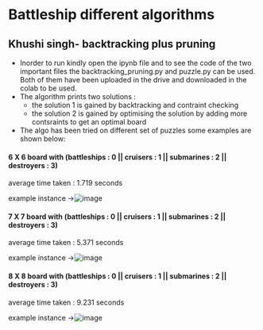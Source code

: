 # Battleship different algorithms

## Khushi singh- backtracking plus pruning 

* Inorder to run kindly open the ipynb file and to see the code of the two important files the backtracking_pruning.py and puzzle.py can be used. Both of them have been uploaded in the drive and downloaded in the colab to be used.
* The algorithm prints two solutions :
  * the solution 1 is gained by backtracking and contraint checking 
  * the solution 2 is gained by optimising the solution by adding more contsraints to get an optimal board
* The algo has been tried on different set of puzzles some examples are shown below: 

#### 6 X 6 board with (battleships : 0 || cruisers : 1 || submarines : 2 || destroyers : 3)

average time taken : 1.719 seconds 

example instance ->![image](https://user-images.githubusercontent.com/77771850/166457844-b440afc9-f0bc-4536-b5f7-8815be0ac788.png)

#### 7 X 7 board with (battleships : 0 || cruisers : 1 || submarines : 2 || destroyers : 3)

average time taken : 5.371 seconds
 
example instance ->![image](https://user-images.githubusercontent.com/77771850/166458462-3113e3f2-999f-4660-a3b5-53fb5d25822c.png)

#### 8 X 8 board with (battleships : 0 || cruisers : 1 || submarines : 2 || destroyers : 3)

average time taken : 9.231 seconds

example instance ->![image](https://user-images.githubusercontent.com/77771850/166458638-d05341e4-edf9-4fc1-9927-eeff16a527fb.png)






